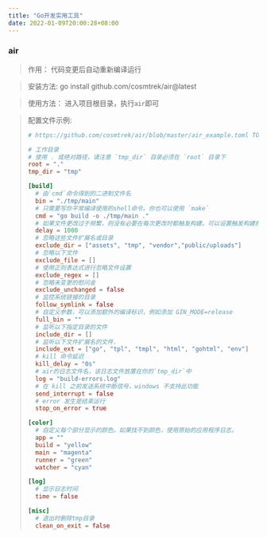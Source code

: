 ```yaml
---
title: "Go开发实用工具"
date: 2022-01-09T20:00:28+08:00
---
```


### air	

>  作用： 代码变更后自动重新编译运行

> 安装方法:   go install github.com/cosmtrek/air@latest

> 使用方法： 进入项目根目录，执行`air`即可

> 配置文件示例: 
>
> ```toml
> # https://github.com/cosmtrek/air/blob/master/air_example.toml TOML 格式的配置文件
> 
> # 工作目录
> # 使用 . 或绝对路径，请注意 `tmp_dir` 目录必须在 `root` 目录下
> root = "."
> tmp_dir = "tmp"
> 
> [build]
>   # 由`cmd`命令得到的二进制文件名
>   bin = "./tmp/main"
>   # 只需要写你平常编译使用的shell命令。你也可以使用 `make`
>   cmd = "go build -o ./tmp/main ."
>   # 如果文件更改过于频繁，则没有必要在每次更改时都触发构建。可以设置触发构建的延迟时间
>   delay = 1000
>   # 忽略这些文件扩展名或目录
>   exclude_dir = ["assets", "tmp", "vendor","public/uploads"]
>   # 忽略以下文件
>   exclude_file = []
>   # 使用正则表达式进行忽略文件设置
>   exclude_regex = []
>   # 忽略未变更的慰问金
>   exclude_unchanged = false
>   # 监控系统链接的目录
>   follow_symlink = false
>   # 自定义参数，可以添加额外的编译标识，例如添加 GIN_MODE=release
>   full_bin = ""
>   # 监听以下指定目录的文件
>   include_dir = []
>   # 监听以下文件扩展名的文件.
>   include_ext = ["go", "tpl", "tmpl", "html", "gohtml", "env"]
>   # kill 命令延迟
>   kill_delay = "0s"
>   # air的日志文件名，该日志文件放置在你的`tmp_dir`中
>   log = "build-errors.log"
>   # 在 kill 之前发送系统中断信号，windows 不支持此功能
>   send_interrupt = false
>   # error 发生是结束运行
>   stop_on_error = true
> 
> [color]
>   # 自定义每个部分显示的颜色。如果找不到颜色，使用原始的应用程序日志。
>   app = ""
>   build = "yellow"
>   main = "magenta"
>   runner = "green"
>   watcher = "cyan"
> 
> [log]
>   # 显示日志时间
>   time = false
> 
> [misc]
>   # 退出时删除tmp目录
>   clean_on_exit = false
> ```
>
> 
